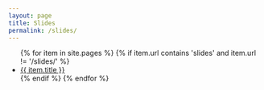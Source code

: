 ```yaml
---
layout: page
title: Slides
permalink: /slides/
---
```


<ul>
    {% for item in site.pages %}
      {% if item.url contains 'slides' and item.url != '/slides/' %}
        <li><a href="{{ item.url }}">{{ item.title }}</a></li>
      {% endif %}
    {% endfor %}
</ul>
